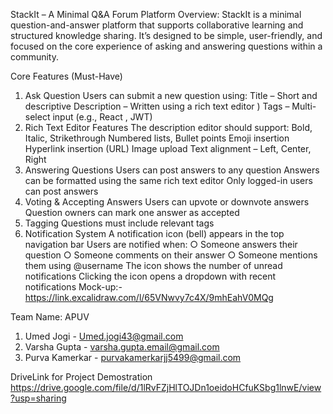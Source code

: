 StackIt – A Minimal Q&A Forum Platform 
Overview:
StackIt is a minimal question-and-answer platform that supports collaborative 
learning and structured knowledge sharing. It’s designed to be simple, user-friendly, 
and focused on the core experience of asking and answering questions within a 
community. 

Core Features (Must-Have) 
1. Ask Question 
Users can submit a new question using: 
Title – Short and descriptive 
Description – Written using a rich text editor ) 
Tags – Multi-select input (e.g., React , JWT) 
2. Rich Text Editor Features 
The description editor should support: 
Bold, Italic, Strikethrough 
Numbered lists, Bullet points 
Emoji insertion 
Hyperlink insertion (URL) 
Image upload 
Text alignment – Left, Center, Right 
3. Answering Questions 
Users can post answers to any question 
Answers can be formatted using the same rich text editor 
Only logged-in users can post answers 
4. Voting & Accepting Answers 
Users can upvote or downvote answers 
Question owners can mark one answer as accepted 
5. Tagging 
Questions must include relevant tags 
6. Notification System 
A notification icon (bell) appears in the top navigation bar 
Users are notified when: 
○ Someone answers their question 
○ Someone comments on their answer 
○ Someone mentions them using @username 
The icon shows the number of unread notifications 
Clicking the icon opens a dropdown with recent notifications 
Mock-up:- https://link.excalidraw.com/l/65VNwvy7c4X/9mhEahV0MQg 

Team Name: APUV
1. Umed Jogi - Umed.jogi43@gmail.com
2. Varsha Gupta - varsha.gupta.email@gmail.com
3. Purva Kamerkar - purvakamerkarjj5499@gmail.com

DriveLink for Project Demostration
https://drive.google.com/file/d/1lRvFZjHlTOJDn1oeidoHCfuKSbg1lnwE/view?usp=sharing
